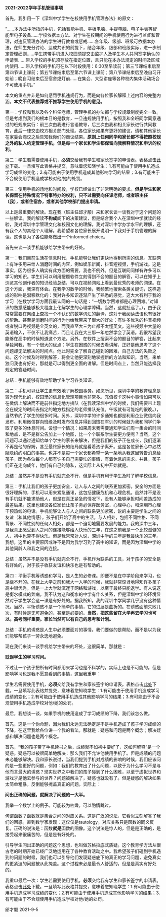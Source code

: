 **2021-2022学年手机管理事项**

首先，我引用一下《深圳中学学生在校使用手机管理办法》的原文：

“……本办法中所指的手机，包括智能手机、平板电脑、手提电脑、电子手表等智能型电子设备……学校依据本方法、对学生在校期间的手机使用行为进行监督和管理，对违反管理办法的学生进行教育或惩戒……各年级、级部、班级可依据本办法，在师生充分讨论、达成共识的前提下，结合年级、级部和班级实际，进一步制定管理细则……学生携带手机进入校园须提交由监护人及学生本人共同签字确认的申请表……带入学校的手机须存放在指定位置，且只能在本办法规定的时间及区域内使用……带入学校的手机可在以下时段使用：6:30至早读前；第三节课结束后至第四节课上课前；第五节课结束后至第六节课上课前；第八节课结束后至晚自习开始前；晚自习结束后至宿舍熄灯前……在集会、大型讲座等各种校内集体活动场合不可使用手机。”

本文的重点并非是如何惩罚手机违规行为，而是向各位家长解释上述内容的完整内涵。**本文不代表推荐或不推荐学生使用手机的意见。**

第一：学校和我以及各个科任老师，管理手机的办法都与学校规章制度完全一致。但是考虑到我们的根本目的是教育，一旦违规使用手机，按照我和全班同学同意通过的班规来实行：前三次由我进行言语教导，后三次由我和相关家长进行共同教育，此后一律交由校方相关部门处理。各位家长如果有更好的建议，请和其他家长在家委会商议之后告知我你们的商议结果。**原则上任何同学和家长都不得按照校规之外的私人约定管理手机，但是每一个家长和学生都保留向我解释情况和申诉的权利。**

第二：学生若需要使用手机，**必须**交给我有学生和家长签字的申请表。表格点击[此处](https://qiuszms.github.io/szmsphone.docx)下载。一旦填写此表格并提交，意味着您知晓学生：1.有可能由于使用手机造成学习成绩的变化；2.有可能由于使用手机造成其他影响学习的结果；3.有可能由于不合规使用手机造成学校对他/她的处罚。

第三：使用手机的场地和时间段，学校已经做出了非常明确的要求。**但是学生和家长保留在特殊情况下特事特办的权利，只不过需要向任课老师，或者班主任（我），或者住宿办，或者其他学校部门提出申请。**

以上是最重要的解读。现在我（班主任邱才颙）来和家长谈一谈我对于这个问题的一些解读。我的解读**不构成**阁下的决策建议，但是结合我个人在深圳中学就读的经验，我对深圳中学管理文化和校园文化的理解，我对深圳中学办学水平的理解，还有我个人的其他个人理解，我希望和各位家长展开说明一下我对于手机管理的解读。这也是为了各位能够做出一个informed choice。

首先来谈一谈手机能够给学生带来的好处。

第一：我们目前生活在信息时代，手机能够让我们更快地得到所需的信息。互联网上有许多用来给人消磨时间的内容，例如娱乐新闻，抖音短视频，手机游戏。这是事实，因为很多人确实有此方面的需要，我也不例外。但是互联网同样有许多可以学习的知识。学生们可以利用搜题软件立刻得到不会的题目的解答，可以在知乎上浏览其他创作者的知识经验总结，可以在视频网站上看到最优秀的老师的网课。在这个方面，我深有体会。在我学习数学的时候，我频繁地搜索各类关键词，这样造成的影响是潜移默化的：我对许多知识逐渐产生了熟悉的感觉，这大大有利于我的学习（在数学学习方面我最认同的一句话是：“一切数学困难都是心理困难。”对知识的熟悉感能够极大程度上化解学生的心理学障碍。当然，这就扯远了。），由于我常常需要在网络上查找一个不认识的数学词汇的翻译，这对于我阅读法语也有很好的帮助。甚至是消磨时间的行为也给我带来了很大的好处：有许多优秀的科普视频或者脱口秀视频是全英文的，而我直至大三为止都不太懂英文。这些视频中大量的英语输入，不仅不让我痛苦，而且让我在大三那一年忽然学会了英语。我很希望我能够在高中的时候知道这个方法。另外，在软件上搜索不会的题目的解答，比起来单独问我，有一个很大的优点：学生在困惑的时候去看讲解，正好是他思考了这个问题却无法解决的时间点。他此时完全了解自己碰到的困难，自己方法的失败之处。这个时候及时得到解答，将会让他更深刻地掌握新的方法和知识。当然，来单独问我也有好处，那就是可以得到更全面的讲解。但是时间点上，当然只能选择我规定的答疑时间。

总结：手机能够有效地帮助学生学习各类知识。

第二：手机可以让学生更有效地了解校园事务。如您所见，深圳中学的教育理念是较为现代化的，校园里的信息化管理项目也非常多。充值校卡这种小事情如果可以在微信上解决而不是前往指定地方排队（在我读深圳中学的时候，我们需要带上现金在规定的时间去指定的地方找指定的老师排队充值。午饭就有可能吃的很晚。），当然节约了学生的很多时间。另外，深圳中学的许多通知也都是利用企业微信向我发布。利用微信群向班级及时发布信息并得到回馈在军训的时候就为我和同学们争取了更多的休息时间。设想一个情况：如果周末我需要通知学生们周一集会的时间和地点，是不是群公告加上一个地图，比一个个联系学生要更方便呢？当然，这个问题可以通过通知给单个学生的家长来解决，但是我们的孩子正在成长，我们逐渐不再是他的保姆，甚至最终家长的结局就是看着孩子离开。这是各位家长心中必然隐隐约约明白的事实。也并不是每一个家长都希望一条一条地从我这里转告消息给孩子，因为各位每个人都有许多自己需要忙的事情，有着休息的需求。并且，孩子们正在走向成年，他们有自己的隐私，这实际上从初中开始就是。

总结：虽然并不是没有手机就完全不行，但是手机有利于学生及时了解学校信息。

第三：手机让我们的孩子更加安全，让人与人之间的联系更加紧密。安全的方面是很好理解的，手机可以用来紧急通讯，这包括健康危机和心理危机。虽然并不是没有手机就不能求助他人，但是在真正紧急的情况下，没有人能够承担时间差造成的最差后果。这里也建议各位家长让孩子务必保存医务室，心理中心，和深圳市心理干预热线的电话。手机能够让人与人之间的联系更加紧密，说的主要是学生之间的友谊（和其他情感）。孩子们开始了高中的生活，与人相处，包括不同性格、不同背景、不同性别的任何人相处，都是一个迫切地需要发展的能力。我的深中三年，是我真正感受到人之间的连接能够给人快乐的三年，在这之前我是一个比较孤僻的人，初中也算不得快乐。但是我常常对人说，深圳中学的三年是我最快乐的三年。我想，这里的主要原因或许不是因为我学习到了高中的知识，而是因为深圳中学的其他同龄人和我之间的连接。

总结：虽然并不是没有手机就完全不行，手机作为联系的工具，对于孩子的安全是有好处的，对于孩子收获友谊和快乐也是有帮助的。

第四：平衡手机等诱惑和学习，是人生的必修课。即便不是在中学阶段来学习，也是绕不开的。在我上大学之前和我大一入学的时候，我就非常惊讶地得知许多孩子高中很优秀，但是一上大学就沉迷于网络和游戏，以至于最终只能退学。有人说这是衡水模式的弊病，我不认为这和衡水的中学有什么关系，但是深圳中学的环境显然对于学生学会这一课是有好处的。据我所知，我的深圳中学同学几乎没有这种情况。当然，平衡诱惑不是一个简单的事情，它的进展是曲折的。在诱惑面前失败几次，有时候是无可避免的，甚至是必要的。**当然，把这些留在大学再去学习也可以。高考同样重要。家长当然可以有自己的思考和计划。**

总结：手机的诱惑是人生中必须要面对的事情，我们要做的是帮助，而不是以为我们能够帮孩子一劳永逸地避免。

现在我们来谈一谈手机给学生带来的坏处，这很简单，那就是：

**耽误学生的学习时间。**

不过让一个孩子把所有时间都用来学习也是不科学的，实际上也是不可能的。但是影响学习也是我不愿意看到的事情，这里我重申：

学生若需要使用手机，**必须**交给我有学生和家长签字的申请表。表格点击[此处](https://qiuszms.github.io/szmsphone.docx)下载。一旦填写此表格并提交，意味着您知晓学生：1.有可能由于使用手机造成学习成绩的变化；2.有可能由于使用手机造成其他影响学习的结果；3.有可能由于不合规使用手机造成学校对他/她的处罚。

最后，我想谈一谈，如果手机的使用造成了学习成绩的下降，我们该怎么做。

首先，这是一个伪命题，因为我们永远无法确定是不是手机造成了孩子学习成绩的下降。在这里我给各位讲一个我的看法，那就是：疑惑和问题是两个概念；解决疑惑和解决问题也是两个概念。

首先，“我的孩子带了手机读书之后，成绩就不如初中要好了，这如何解释”是一个疑惑。疑惑可以被很简单地解决：那么我们不允许他使用手机了。但是成绩的问题未必能够解决。我和家长说过，当我们提到手机对成绩的影响的时候，我们应该问的是一些更好的问题，例如：我们的教育出了什么问题，以致于为什么学习不是与他而言最大的诱惑？现实世界之中我们的孩子碰到了什么困难，以至于虚拟世界和游戏才是他去参与的世界？问题被解决了，疑惑也就没有了。但是疑惑的解决如果太简单粗暴，反倒能够掩盖真正的问题。实际上：

**问出正确的问题，就解决了问题的一大半。**

我举一个数学上的例子。可能较为枯燥，可以酌情跳过。

何谓函数？函数就是集合之间的对应关系。这是广泛的说法，它看似立刻解答了我们的困惑。直到数学家发现：这仅仅是tautology。对应关系只是函数的同义反复。正确的说法是：函数**就是**函数的图像。这个说法是惊人的，但是是正确的，是接受起来很痛苦的，但是是有好处的。

引导学生问出正确的问题这个思想，也叫做苏格拉底式质疑。这个教育学方法从很古老的时期开始已经广泛地运用在了各种教育活动之中。我希望孩子们碰到手机遇到的问题的时候，我们也可以引导他们发现疑惑底下的真正的学习问题，避免真实的更紧迫的问题被从此掩盖。这个过程未必是最令人舒适的，但是是真实有好处的。

我重申最后一次：学生若需要使用手机，**必须**交给我有学生和家长签字的申请表。表格点击[此处](https://qiuszms.github.io/szmsphone.docx)下载。一旦填写此表格并提交，意味着您知晓学生：1.有可能由于使用手机造成学习成绩的变化；2.有可能由于使用手机造成其他影响学习的结果；3.有可能由于不合规使用手机造成学校对他/她的处罚。

邱才颙 2021-9-5
